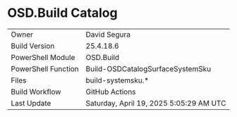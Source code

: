 ﻿# OSD.Build Catalog

| | |
|-|-|
| Owner | David Segura |
| Build Version | 25.4.18.6 |
| PowerShell Module | OSD.Build |
| PowerShell Function | Build-OSDCatalogSurfaceSystemSku |
| Files | build-systemsku.* |
| Build Workflow | GitHub Actions |
| Last Update | Saturday, April 19, 2025 5:05:29 AM UTC |
